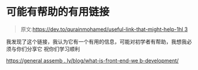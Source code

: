 # 可能有帮助的有用链接

> 原文:[https://dev.to/qurainmohamed/useful-link-that-might-help-1hl 3](https://dev.to/qurainmohamed/useful-link-that-might-help---------------------------1hl3)

我发现了这个链接，我认为它有一个有用的信息，可能对初学者有帮助，我想我必须与你们分享它
祝你们学习顺利

[https://general assemb . ly/blog/what-is-front-end-we b-development/](https://generalassemb.ly/blog/what-is-front-end-web-development/)